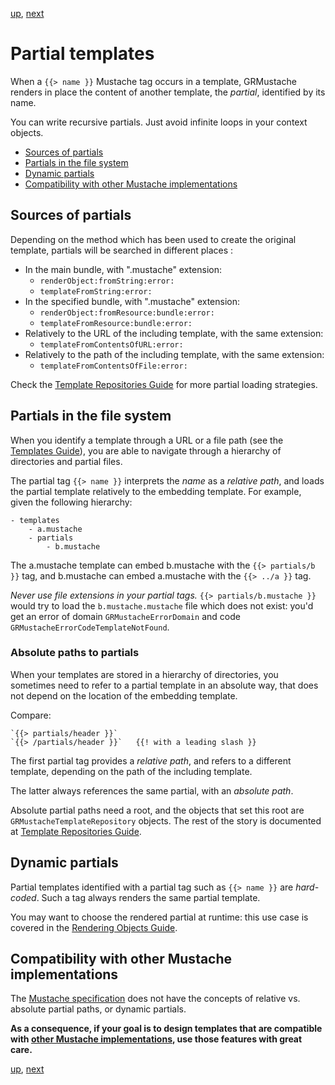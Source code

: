 [up](../../../../GRMustache#documentation), [next](template_inheritance.md)

Partial templates
=================

When a `{{> name }}` Mustache tag occurs in a template, GRMustache renders in place the content of another template, the *partial*, identified by its name.

You can write recursive partials. Just avoid infinite loops in your context objects.

- [Sources of partials](#sources-of-partials)
- [Partials in the file system](#partials-in-the-file-system)
- [Dynamic partials](#dynamic-partials)
- [Compatibility with other Mustache implementations](#compatibility-with-other-mustache-implementations)


Sources of partials
-------------------

Depending on the method which has been used to create the original template, partials will be searched in different places :

- In the main bundle, with ".mustache" extension:
    - `renderObject:fromString:error:`
    - `templateFromString:error:`
- In the specified bundle, with ".mustache" extension:
    - `renderObject:fromResource:bundle:error:`
    - `templateFromResource:bundle:error:`
- Relatively to the URL of the including template, with the same extension:
    - `templateFromContentsOfURL:error:`
- Relatively to the path of the including template, with the same extension:
    - `templateFromContentsOfFile:error:`

Check the [Template Repositories Guide](template_repositories.md) for more partial loading strategies.


Partials in the file system
---------------------------

When you identify a template through a URL or a file path (see the [Templates Guide](templates.md)), you are able to navigate through a hierarchy of directories and partial files.

The partial tag `{{> name }}` interprets the *name* as a *relative path*, and loads the partial template relatively to the embedding template. For example, given the following hierarchy:

    - templates
        - a.mustache
        - partials
            - b.mustache

The a.mustache template can embed b.mustache with the `{{> partials/b }}` tag, and b.mustache can embed a.mustache with the `{{> ../a }}` tag.

*Never use file extensions in your partial tags.* `{{> partials/b.mustache }}` would try to load the `b.mustache.mustache` file which does not exist: you'd get an error of domain `GRMustacheErrorDomain` and code `GRMustacheErrorCodeTemplateNotFound`.


### Absolute paths to partials

When your templates are stored in a hierarchy of directories, you sometimes need to refer to a partial template in an absolute way, that does not depend on the location of the embedding template.

Compare:

    `{{> partials/header }}`
    `{{> /partials/header }}`   {{! with a leading slash }}

The first partial tag provides a *relative path*, and refers to a different template, depending on the path of the including template.

The latter always references the same partial, with an *absolute path*.

Absolute partial paths need a root, and the objects that set this root are `GRMustacheTemplateRepository` objects. The rest of the story is documented at [Template Repositories Guide](template_repositories.md).


Dynamic partials
----------------

Partial templates identified with a partial tag such as `{{> name }}` are *hard-coded*. Such a tag always renders the same partial template.

You may want to choose the rendered partial at runtime: this use case is covered in the [Rendering Objects Guide](rendering_objects.md).


Compatibility with other Mustache implementations
-------------------------------------------------

The [Mustache specification](https://github.com/mustache/spec) does not have the concepts of relative vs. absolute partial paths, or dynamic partials.

**As a consequence, if your goal is to design templates that are compatible with [other Mustache implementations](https://github.com/defunkt/mustache/wiki/Other-Mustache-implementations), use those features with great care.**


[up](../../../../GRMustache#documentation), [next](template_inheritance.md)

